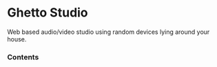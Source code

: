 Ghetto Studio
=============

Web based audio/video studio using random devices lying around your house.

### Contents
